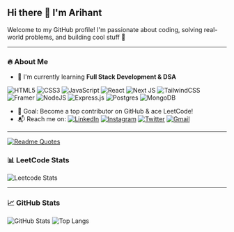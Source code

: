 ## Hi there 👋 I'm Arihant

Welcome to my GitHub profile! I'm passionate about coding, solving real-world problems, and building cool stuff 🚀

---

### 🔥 About Me
- 🧠 I'm currently learning **Full Stack Development & DSA**
  
![HTML5](https://img.shields.io/badge/html5-%23E34F26.svg?style=for-the-badge&logo=html5&logoColor=white)
![CSS3](https://img.shields.io/badge/css3-%231572B6.svg?style=for-the-badge&logo=css3&logoColor=white)
![JavaScript](https://img.shields.io/badge/javascript-%23323330.svg?style=for-the-badge&logo=javascript&logoColor=%23F7DF1E)
![React](https://img.shields.io/badge/react-%2320232a.svg?style=for-the-badge&logo=react&logoColor=%2361DAFB)
![Next JS](https://img.shields.io/badge/Next-black?style=for-the-badge&logo=next.js&logoColor=white)
![TailwindCSS](https://img.shields.io/badge/tailwindcss-%2338B2AC.svg?style=for-the-badge&logo=tailwind-css&logoColor=white)
![Framer](https://img.shields.io/badge/Framer-black?style=for-the-badge&logo=framer&logoColor=blue)
![NodeJS](https://img.shields.io/badge/node.js-6DA55F?style=for-the-badge&logo=node.js&logoColor=white)
![Express.js](https://img.shields.io/badge/express.js-%23404d59.svg?style=for-the-badge&logo=express&logoColor=%2361DAFB)
![Postgres](https://img.shields.io/badge/postgres-%23316192.svg?style=for-the-badge&logo=postgresql&logoColor=white)
![MongoDB](https://img.shields.io/badge/MongoDB-%234ea94b.svg?style=for-the-badge&logo=mongodb&logoColor=white)


- 🎯 Goal: Become a top contributor on GitHub & ace LeetCode!
- 📬 Reach me on:
  [![LinkedIn](https://img.shields.io/badge/-LinkedIn-blue?logo=linkedin&style=flat-square)](https://www.linkedin.com/in/arihant-bhansali2312/)
  [![Instagram](https://img.shields.io/badge/-Instagram-E4405F?logo=instagram&style=flat-square)](https://instagram.com/arihant_bhansaliofficial/)
  [![Twitter](https://img.shields.io/badge/-Twitter-1DA1F2?logo=twitter&style=flat-square)](https://twitter.com/ArihantJain0101)
  [![Gmail](https://img.shields.io/badge/Gmail-D14836?style=flat-square&logo=gmail&logoColor=white)](mailto:arihantsbhansali2312@gmail.com)

---
[![Readme Quotes](https://quotes-github-readme.vercel.app/api?type=horizontal&theme=radical)](https://github.com/piyushsuthar/github-readme-quotes)


### 📊 LeetCode Stats


![Leetcode Stats](https://leetcard.jacoblin.cool/ArihantBhansali?ext=heatmap)


---

### 📈 GitHub Stats
![GitHub Stats](https://github-readme-stats.vercel.app/api?username=Arihant2312&show_icons=true&theme=radical)
![Top Langs](https://github-readme-stats.vercel.app/api/top-langs/?username=Arihant2312&layout=compact&theme=radical)





<div align="center">






